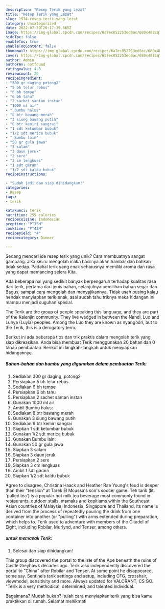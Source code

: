 ```yaml
---
description: "Resep Terik yang Lezat"
title: "Resep Terik yang Lezat"
slug: 1974-resep-terik-yang-lezat
category: Uncategorized
date: 2022-07-30T20:17:39.565Z
image: https://img-global.cpcdn.com/recipes/6a7ec852253ed0ac/680x482cq70/terik-foto-resep-utama.jpg
hideToc: false
enableToc: true
enableTocContent: false
thumbnail: https://img-global.cpcdn.com/recipes/6a7ec852253ed0ac/680x482cq70/terik-foto-resep-utama.jpg
cover: https://img-global.cpcdn.com/recipes/6a7ec852253ed0ac/680x482cq70/terik-foto-resep-utama.jpg
author: Admin
authorAv: notfound
ratingvalue: 4.8
reviewcount: 20
recipeingredient:
- "300 gr daging potong2"
- "5 bh telur rebus"
- "6 bh tempe"
- "6 bh tahu"
- "2 sachet santan instan"
- "1000 ml air"
- " Bumbu halus"
- "8 btr bawang merah"
- "3 siung bawang putih"
- "6 btr kemiri sangrai"
- "1 sdt ketumbar bubuk"
- "1/2 sdt merica bubuk"
- " Bumbu lain"
- "50 gr gula jawa"
- "3 salam"
- "3 daun jeruk"
- "2 sere"
- "3 cm lengkuas"
- "1 sdt garam"
- "1/2 sdt kaldu bubuk"
recipeinstructions:

- "Sudah jadi dan siap dihidangkan!"
categories:
- Resep
tags:
- terik

katakunci: terik 
nutrition: 255 calories
recipecuisine: Indonesian
preptime: "PT35M"
cooktime: "PT42M"
recipeyield: "4"
recipecategory: Dinner

---
```





Sedang mencari ide resep terik yang unik? Cara membuatnya sangat gampang. Jika keliru mengolah maka hasilnya akan hambar dan bahkan tidak sedap. Padahal terik yang enak seharusnya memiliki aroma dan rasa yang dapat memancing selera Kita.





Ada beberapa hal yang sedikit banyak berpengaruh terhadap kualitas rasa dari terik, pertama dari jenis bahan, selanjutnya pemilihan bahan segar dan Bagus, sampai cara mengolah dan menyajikannya. Tidak usah pusing kalau hendak menyiapkan terik enak,      asal sudah tahu triknya maka hidangan ini mampu menjadi suguhan spesial.














The Terik are the group of people speaking this language, and they are part of the Kalenjin community. They live wedged in between the Nandi, Luo and Luhya (Luyia) peoples. Among the Luo they are known as nyangóóri, but to the Terik, this is a derogatory term.






Berikut ini ada beberapa tips dan trik praktis dalam mengolah terik yang siap dikreasikan. Anda bisa membuat Terik menggunakan 20 bahan dan 0 tahap pembuatan. Berikut ini langkah-langkah untuk menyiapkan hidangannya.

<!--inarticleads1-->

##### Bahan-bahan dan bumbu yang digunakan dalam pembuatan Terik:

1. Sediakan 300 gr daging, potong2
1. Persiapkan 5 bh telur rebus
1. Sediakan 6 bh tempe
1. Persiapkan 6 bh tahu
1. Persiapkan 2 sachet santan instan
1. Gunakan 1000 ml air
1. Ambil  Bumbu halus:
1. Sediakan 8 btr bawang merah
1. Gunakan 3 siung bawang putih
1. Sediakan 6 btr kemiri sangrai
1. Siapkan 1 sdt ketumbar bubuk
1. Gunakan 1/2 sdt merica bubuk
1. Gunakan  Bumbu lain:
1. Gunakan 50 gr gula jawa
1. Siapkan 3 salam
1. Siapkan 3 daun jeruk
1. Persiapkan 2 sere
1. Siapkan 3 cm lengkuas
1. Ambil 1 sdt garam
1. Siapkan 1/2 sdt kaldu bubuk


Agree to disagree, Christina Haack and Heather Rae Young&#39;s feud is deeper than their &#34;tension&#34; at Tarek El Moussa&#39;s son&#39;s soccer game. Teh tarik (lit. &#39;pulled tea&#39;) is a popular hot milk tea beverage most commonly found in restaurants, outdoor stalls, mamaks and kopitiams within the Southeast Asian countries of Malaysia, Indonesia, Singapore and Thailand. Its name is derived from the process of repeatedly pouring the drink from one container into another (or &#34;pulling&#34;) with arms extended during preparation, which helps to. Terik used to adventure with members of the Citadel of Eight, including Robilar, Murlynd, and Tenser, among others. 

<!--inarticleads2-->

#####  untuk memasak Terik:


1. Selesai dan siap dihidangkan!

This group discovered the portal to the Isle of the Ape beneath the ruins of Castle Greyhawk decades ago. Terik also independently discovered the portal to &#34;China&#34; after Robilar and Tenser. At some point he disappeared, some say. Sentinels tarik settings and setup, including CFG, crosshair, viewmodel, sensitivity and more. Always updated for VALORANT, CS:GO. &#34;Terik is a very methodical, determined, and talented individual. 

Bagaimana? Mudah bukan? Itulah cara menyiapkan terik yang bisa kamu praktikkan di rumah. Selamat menikmati
